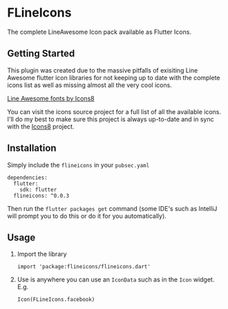 # FLineIcons

The complete LineAwesome Icon pack available as Flutter Icons.

## Getting Started

This plugin was created due to the massive pitfalls of exisiting Line Awesome flutter icon libraries for not keeping up to date with the complete icons list as well as missing almost all the very cool icons.

[Line Awesome fonts by Icons8](https://icons8.com/line-awesome)

You can visit the icons source project for a full list of all the available icons. I'll do my best to make sure this project is always up-to-date and in sync with the [Icons8](https://icons8.com) project.

## Installation

Simply include the `flineicons` in your `pubsec.yaml`

```
dependencies:
  flutter:
    sdk: flutter
  flineicons: ^0.0.3
```

Then run the `flutter packages get` command (some IDE's such as IntelliJ will prompt you to do this or do it for you automatically).


## Usage

1. Import the library

	```
	import 'package:flineicons/flineicons.dart'
	```

2. Use is anywhere you can use an `IconData` such as in the `Icon` widget. E.g.

	```
	Icon(FLineIcons.facebook)
	```